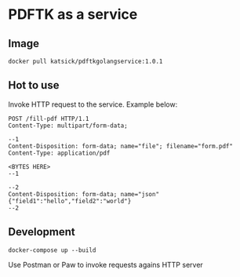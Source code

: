 # PDFTK as a service

## Image

`docker pull katsick/pdftkgolangservice:1.0.1`

## Hot to use

Invoke HTTP request to the service. Example below:

```
POST /fill-pdf HTTP/1.1
Content-Type: multipart/form-data;

--1
Content-Disposition: form-data; name="file"; filename="form.pdf"
Content-Type: application/pdf

<BYTES HERE>
--1

--2
Content-Disposition: form-data; name="json"
{"field1":"hello","field2":"world"}
--2
```

## Development

```
docker-compose up --build
```

Use Postman or Paw to invoke requests agains HTTP server

